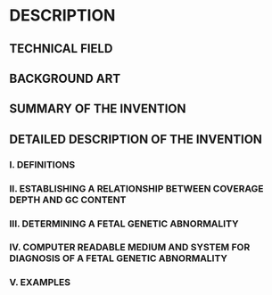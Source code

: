 # DESCRIPTION

## TECHNICAL FIELD

## BACKGROUND ART

## SUMMARY OF THE INVENTION

## DETAILED DESCRIPTION OF THE INVENTION

### I. DEFINITIONS

### II. ESTABLISHING A RELATIONSHIP BETWEEN COVERAGE DEPTH AND GC CONTENT

### III. DETERMINING A FETAL GENETIC ABNORMALITY

### IV. COMPUTER READABLE MEDIUM AND SYSTEM FOR DIAGNOSIS OF A FETAL GENETIC ABNORMALITY

### V. EXAMPLES

